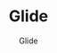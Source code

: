 ---
title: "Glide"
image_primary: "img/Arktura-DeskSpace-Glide-Large-Studio-Shot-Main-1600x1078.jpg"
image_secondary: "img/Arktura-DeskSpace-Glide-Large-Studio-Shot-Main-2.jpg"
description: "Glide%20offers%20a%20simple%20yet%20elegant%20way%20to%20envelop%20your%20workstation%20and%20is%20available%20in%203%20adjustable%20sizes%2C%20designed%20for%20all%20budgets.%20Its%20quick%20interlocking%20system%20makes%20it%20easy%20to%20bring%20privacy%2C%20comfort%2C%20and%20peace%20of%20mind%20to%20workplaces.%20Choose%20from%20either%20lightweight%20and%20durable%20high-performance%20acoustic%20PET%20Soft%20Sound%AE%20construction%2C%20available%20with%20an%20anti-microbial%20option%2C%20to%20enhance%20comfort%20through%20noise%20reduction%2C%20or%20more%20affordable%20yet%20surprisingly%20rugged%20corrugated%20fiberboard%20versions.%20Glide%20helps%20create%20calm%20semi-enclosed%20workspaces%20that%20limit%20direct%20air%20currents%20and%20provide%20tools%20for%20comfort%2C%20privacy%2C%20and%20safety.%20Glide%20combines%20well%20with%20our%20existing%20SoftScreen%u2122%uFE0F%20line%20of%20wall%20panels%20and%20our%20the%20rest%20of%20our%20new%20line%20of%20desk%20partition%20systems."
designer: "Arktura"
subtitle: "Glide"
href: "https://arktura.com/product/glide/"
tags: 
  - "arktura"
  - "Acoustic"
  - "Partitions"
  - "partitions"
category: "partitions"
manufacturer: "Arktura"
slug: "/manufacturers/arktura/partitions/arktura-glide"
---